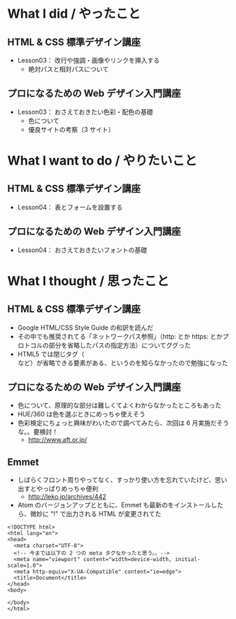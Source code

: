 # What I did / やったこと
## HTML & CSS 標準デザイン講座
- Lesson03： 改行や強調・画像やリンクを挿入する
    - 絶対パスと相対パスについて

## プロになるための Web デザイン入門講座
- Lesson03： おさえておきたい色彩・配色の基礎
    - 色について
    - 優良サイトの考察（3 サイト）

# What I want to do / やりたいこと
## HTML & CSS 標準デザイン講座
- Lesson04： 表とフォームを設置する

## プロになるための Web デザイン入門講座
- Lesson04： おさえておきたいフォントの基礎

# What I thought / 思ったこと
## HTML & CSS 標準デザイン講座
- Google HTML/CSS Style Guide の和訳を読んだ
- その中でも推奨されてる「ネットワークパス参照」（http: とか https: とかプロトコルの部分を省略したパスの指定方法）についてググった
- HTML5 では閉じタグ（</li> など）が省略できる要素がある、というのを知らなかったので勉強になった

## プロになるための Web デザイン入門講座
- 色について、原理的な部分は難しくてよくわからなかったところもあった
- HUE/360 は色を選ぶときにめっちゃ使えそう
- 色彩検定にちょっと興味がわいたので調べてみたら、次回は 6 月実施だそうな。。要検討！
    - http://www.aft.or.jp/

## Emmet
- しばらくフロント周りやってなく、すっかり使い方を忘れていたけど、思い出すとやっぱりめっちゃ便利
    - http://leko.jp/archives/442
- Atom のバージョンアップとともに、Emmet も最新のをインストールしたら、微妙に "!" で出力される HTML が変更されてた
```
<!DOCTYPE html>
<html lang="en">
<head>
  <meta charset="UTF-8">
  <!-- 今までは以下の 2 つの meta タグなかったと思う。。-->
  <meta name="viewport" content="width=device-width, initial-scale=1.0">
  <meta http-equiv="X-UA-Compatible" content="ie=edge">
  <title>Document</title>
</head>
<body>

</body>
</html>
```
